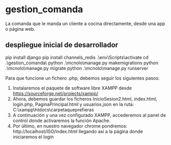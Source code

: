 # gestion_comanda

La comanda que le manda un cliente a cocina directamente, desde una app o página web.

## despliegue inicial de desarrollador
pip install django
pip install channels_redis
.\env\Scripts\activate
cd .\gestion_comanda\ 
python .\mcnolo\manage.py makemigrations 
python .\mcnolo\manage.py migrate
python .\mcnolo\manage.py runserver



Para que funcione un fichero .php, debemos seguir los siguientes pasos:
1. Instalaremos el paquete de software libre XAMPP desde https://sourceforge.net/projects/xampp/
2. Ahora, debemos guardar los ficheros InicioSesion2.html, index.html, login.php, PaginaPrincipal.html y usuarios.json en la ruta: C:\xampp\htdocs\carpetaqueprefieras 
3. A continuación y una vez configurado XAMPP, accederemos al panel de control donde activaremos la función Apache.
4. Por último, en nuestro navegador chrome pondremos: http://localhost/ISO/index.html llegando así a la página donde iniciaremos el login



